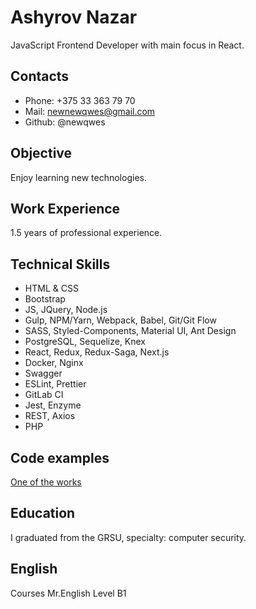# Ashyrov Nazar

JavaScript Frontend Developer with main focus in React.

## Contacts

- Phone: +375 33 363 79 70
- Mail: newnewqwes@gmail.com
- Github: @newqwes

## Objective

Enjoy learning new technologies.

## Work Experience

1.5 years of professional experience.

## Technical Skills

- HTML & CSS
- Bootstrap
- JS, JQuery, Node.js
- Gulp, NPM/Yarn, Webpack, Babel, Git/Git Flow
- SASS, Styled-Components, Material UI, Ant Design
- PostgreSQL, Sequelize, Knex
- React, Redux, Redux-Saga, Next.js
- Docker, Nginx
- Swagger
- ESLint, Prettier
- GitLab CI
- Jest, Enzyme
- REST, Axios
- PHP

## Code examples

[One of the works](https://github.com/newqwes/Store)

## Education

I graduated from the GRSU, specialty: computer security.

## English

Courses Mr.English Level B1
